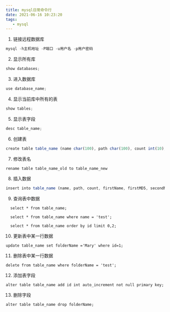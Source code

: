 ```yaml
---
title: mysql日常命令行
date: 2021-06-16 10:23:20
tags:
   - mysql
---
```



1. 链接远程数据库

```js
mysql -h主机地址 -P端口 -u用户名 -p用户密码
```



2. 显示所有库

```js
show databases;
```



3. 进入数据库

```js
use database_name;
```



4. 显示当前库中所有的表

```js
show tables;
```



5. 显示表字段

```js
desc table_name;
```



6. 创建表

```js
create table table_name (name char(100), path char(100), count int(10), firstName char(100), firstMD5 char(100), secondName char(100), secondMD5 char(100), thirdName char(100), thirdMD5 char(100));
```



7. 修改表名

```js
rename table table_name_old to table_name_new
```



8. 插入数据

```js
insert into table_name (name, path, count, firstName, firstMD5, secondName, secondMD5, thirdName, thirdMD5) VALUES ('test', 'test', 1, 'name1', 'md1', 'name2', 'md2', 'name3', 'md3');
```



9. 查询表中数据

```mysql
  select * from table_name;

  select * from table_name where name = 'test';

  select * from table_name order by id limit 0,2;
```



10. 更新表中某一行数据

```mysql
update table_name set folderName ='Mary' where id=1;
```



11. 删除表中某一行数据

```mysql
delete from table_name where folderName = 'test';
```



12. 添加表字段

```mysql
alter table table_name add id int auto_increment not null primary key;
```



13. 删除字段

```mysql
alter table table_name drop folderName;
```